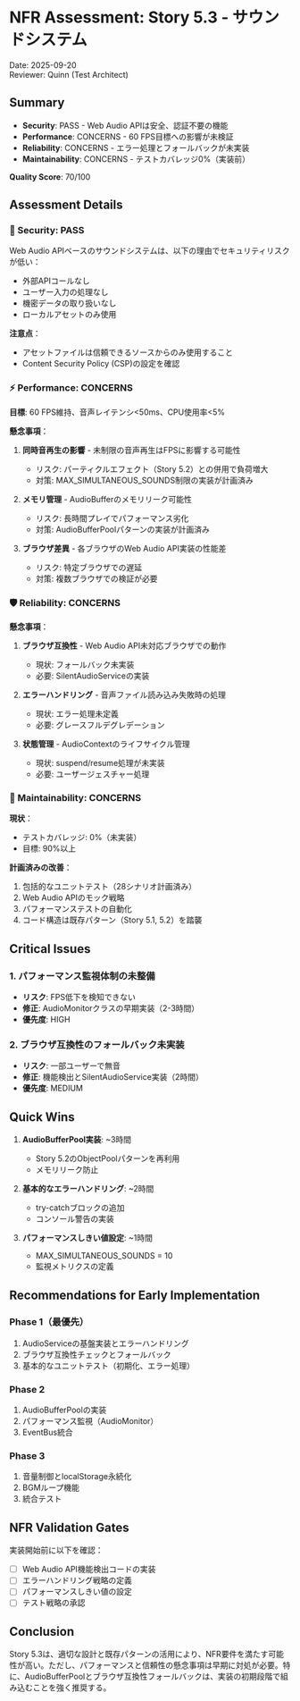 # NFR Assessment: Story 5.3 - サウンドシステム

Date: 2025-09-20  
Reviewer: Quinn (Test Architect)

## Summary

- **Security**: PASS - Web Audio APIは安全、認証不要の機能
- **Performance**: CONCERNS - 60 FPS目標への影響が未検証
- **Reliability**: CONCERNS - エラー処理とフォールバックが未実装
- **Maintainability**: CONCERNS - テストカバレッジ0%（実装前）

**Quality Score**: 70/100

## Assessment Details

### 🔐 Security: PASS
Web Audio APIベースのサウンドシステムは、以下の理由でセキュリティリスクが低い：
- 外部APIコールなし
- ユーザー入力の処理なし
- 機密データの取り扱いなし
- ローカルアセットのみ使用

**注意点**：
- アセットファイルは信頼できるソースからのみ使用すること
- Content Security Policy (CSP)の設定を確認

### ⚡ Performance: CONCERNS
**目標**: 60 FPS維持、音声レイテンシ<50ms、CPU使用率<5%

**懸念事項**：
1. **同時音再生の影響** - 未制限の音声再生はFPSに影響する可能性
   - リスク: パーティクルエフェクト（Story 5.2）との併用で負荷増大
   - 対策: MAX_SIMULTANEOUS_SOUNDS制限の実装が計画済み

2. **メモリ管理** - AudioBufferのメモリリーク可能性
   - リスク: 長時間プレイでパフォーマンス劣化
   - 対策: AudioBufferPoolパターンの実装が計画済み

3. **ブラウザ差異** - 各ブラウザのWeb Audio API実装の性能差
   - リスク: 特定ブラウザでの遅延
   - 対策: 複数ブラウザでの検証が必要

### 🛡️ Reliability: CONCERNS
**懸念事項**：
1. **ブラウザ互換性** - Web Audio API未対応ブラウザでの動作
   - 現状: フォールバック未実装
   - 必要: SilentAudioServiceの実装

2. **エラーハンドリング** - 音声ファイル読み込み失敗時の処理
   - 現状: エラー処理未定義
   - 必要: グレースフルデグレデーション

3. **状態管理** - AudioContextのライフサイクル管理
   - 現状: suspend/resume処理が未実装
   - 必要: ユーザージェスチャー処理

### 🔧 Maintainability: CONCERNS
**現状**：
- テストカバレッジ: 0%（未実装）
- 目標: 90%以上

**計画済みの改善**：
1. 包括的なユニットテスト（28シナリオ計画済み）
2. Web Audio APIのモック戦略
3. パフォーマンステストの自動化
4. コード構造は既存パターン（Story 5.1, 5.2）を踏襲

## Critical Issues

### 1. パフォーマンス監視体制の未整備
- **リスク**: FPS低下を検知できない
- **修正**: AudioMonitorクラスの早期実装（2-3時間）
- **優先度**: HIGH

### 2. ブラウザ互換性のフォールバック未実装
- **リスク**: 一部ユーザーで無音
- **修正**: 機能検出とSilentAudioService実装（2時間）
- **優先度**: MEDIUM

## Quick Wins

1. **AudioBufferPool実装**: ~3時間
   - Story 5.2のObjectPoolパターンを再利用
   - メモリリーク防止

2. **基本的なエラーハンドリング**: ~2時間
   - try-catchブロックの追加
   - コンソール警告の実装

3. **パフォーマンスしきい値設定**: ~1時間
   - MAX_SIMULTANEOUS_SOUNDS = 10
   - 監視メトリクスの定義

## Recommendations for Early Implementation

### Phase 1（最優先）
1. AudioServiceの基盤実装とエラーハンドリング
2. ブラウザ互換性チェックとフォールバック
3. 基本的なユニットテスト（初期化、エラー処理）

### Phase 2
1. AudioBufferPoolの実装
2. パフォーマンス監視（AudioMonitor）
3. EventBus統合

### Phase 3
1. 音量制御とlocalStorage永続化
2. BGMループ機能
3. 統合テスト

## NFR Validation Gates

実装開始前に以下を確認：
- [ ] Web Audio API機能検出コードの実装
- [ ] エラーハンドリング戦略の定義
- [ ] パフォーマンスしきい値の設定
- [ ] テスト戦略の承認

## Conclusion

Story 5.3は、適切な設計と既存パターンの活用により、NFR要件を満たす可能性が高い。ただし、パフォーマンスと信頼性の懸念事項は早期に対処が必要。特に、AudioBufferPoolとブラウザ互換性フォールバックは、実装の初期段階で組み込むことを強く推奨する。